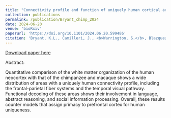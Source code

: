 ```yaml
---
title: "Connectivity profile and function of uniquely human cortical areas"
collection: publications
permalink: /publication/Bryant_chimp_2024
date: 2024-06-20
venue: 'bioRxiv'
paperurl: 'https://doi.org/10.1101/2024.06.20.599486'
citation: 'Bryant, K.L., Camilleri, J., <b>Warrington, S.</b>, Blazquez Freches, G., Sotiropoulos, S.N., Jbabdi, S., Eickhoff, S., Mars, R.B. (2024). Connectivity profile and function of uniquely human cortical areas, <i>eLife</i>'
---
```


<a href='https://doi.org/10.1101/2024.06.20.599486'>Download paper here</a>

Abstract:

Quantitative comparison of the white matter organization of the human neocortex with that of the chimpanzee and macaque shows a wide distribution of areas with a uniquely human connectivity profile, including the frontal-parietal fiber systems and the temporal visual pathway. Functional decoding of these areas shows their involvement in language, abstract reasoning, and social information processing. Overall, these results counter models that assign primacy to prefrontal cortex for human uniqueness.
